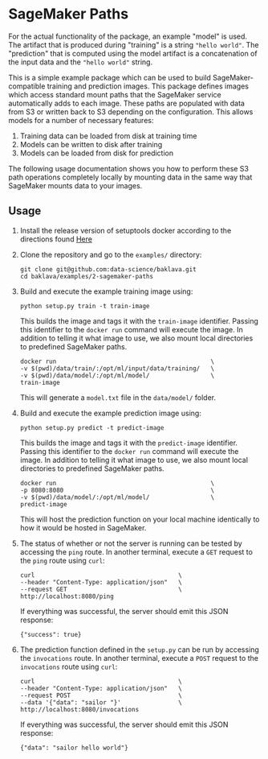 SageMaker Paths
===============
For the actual functionality of the package, an example "model" is used.
The artifact that is produced during "training" is a string
`"hello world"`. The "prediction" that is computed using the model
artifact is a concatenation of the input data and the `"hello world"`
string.

This is a simple example package which can be used to build
SageMaker-compatible training and prediction images. This package
defines images which access standard mount paths that the SageMaker
service automatically adds to each image. These paths are populated with
data from S3 or written back to S3 depending on the configuration. This
allows models for a number of necessary features:

1. Training data can be loaded from disk at training time
2. Models can be written to disk after training
3. Models can be loaded from disk for prediction

The following usage documentation shows you how to perform these S3
path operations completely locally by mounting data in the same way
that SageMaker mounts data to your images.

Usage
-----

1. Install the release version of setuptools docker according to the
    directions found [Here](https://github.com/intuit/baklava)

2. Clone the repository and go to the `examples/` directory:

    ```
    git clone git@github.com:data-science/baklava.git
    cd baklava/examples/2-sagemaker-paths
    ```

3. Build and execute the example training image using:

    ```
    python setup.py train -t train-image
    ```

    This builds the image and tags it with the `train-image` identifier. 
    Passing this identifier to the `docker run` command will execute the image.
    In addition to telling it what image to use, we also mount local directories 
    to predefined SageMaker paths.

    ```
    docker run                                           \
    -v $(pwd)/data/train/:/opt/ml/input/data/training/   \
    -v $(pwd)/data/model/:/opt/ml/model/                 \
    train-image
    ```

    This will generate a `model.txt` file in the `data/model/` folder.

4. Build and execute the example prediction image using:

    ```
    python setup.py predict -t predict-image
    ```

    This builds the image and tags it with the `predict-image` identifier. 
    Passing this identifier to the `docker run` command will execute the image.
    In addition to telling it what image to use, we also mount local directories 
    to predefined SageMaker paths.

    ```
    docker run                                           \
    -p 8080:8080                                         \
    -v $(pwd)/data/model/:/opt/ml/model/                 \
    predict-image
    ```

    This will host the prediction function on your local machine
    identically to how it would be hosted in SageMaker.

5. The status of whether or not the server is running can be tested by
   accessing the `ping` route. In another terminal, execute a `GET` request
   to the `ping` route using `curl`:

    ```
    curl                                        \
    --header "Content-Type: application/json"   \
    --request GET                               \
    http://localhost:8080/ping
    ```

    If everything was successful, the server should emit this JSON
    response:

    ```
    {"success": true}
    ```

6. The prediction function defined in the `setup.py` can be run by
   accessing the `invocations` route. In another terminal, execute
   a `POST` request to the `invocations` route using `curl`:

    ```
    curl                                        \
    --header "Content-Type: application/json"   \
    --request POST                              \
    --data '{"data": "sailor "}'                \
    http://localhost:8080/invocations
    ```

    If everything was successful, the server should emit this JSON
    response:

    ```
    {"data": "sailor hello world"}
    ```
